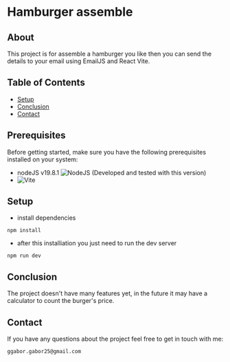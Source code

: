 # Hamburger assemble

## About

This project is for assemble a hamburger you like then you can send the details to your email using EmailJS and React Vite.

## Table of Contents

- [Setup](#setup)
- [Conclusion](#conclusion)
- [Contact](#contact)

## Prerequisites

Before getting started, make sure you have the following prerequisites installed on your system:

- nodeJS v19.8.1 ![NodeJS](https://img.shields.io/badge/node.js-6DA55F?style=for-the-badge&logo=node.js&logoColor=white) (Developed and tested with this version)
- ![Vite](https://img.shields.io/badge/vite-%23646CFF.svg?style=for-the-badge&logo=vite&logoColor=white)

## Setup

- install dependencies

```
npm install
```

- after this installiation you just need to run the dev server

```
npm run dev
```

## Conclusion

The project doesn't have many features yet, in the future it may have a calculator to count the burger's price.

## Contact

If you have any questions about the project feel free to get in touch with me:

`ggabor.gabor25@gmail.com`
